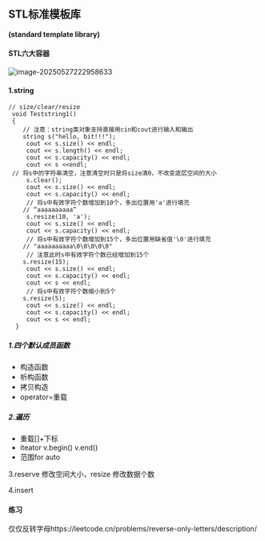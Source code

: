 ## STL标准模板库

**(standard template library)**

#### STL六大容器

![image-20250527222958633](C:\Users\LIYUFENG\AppData\Roaming\Typora\typora-user-images\image-20250527222958633.png)

#### 1.string

```
// size/clear/resize
 void Teststring1()
 {
    // 注意：string类对象支持直接用cin和cout进行输入和输出
    string s("hello, bit!!!");
     cout << s.size() << endl;
     cout << s.length() << endl;
     cout << s.capacity() << endl;
     cout << s <<endl;
 // 将s中的字符串清空，注意清空时只是将size清0，不改变底层空间的大小
     s.clear();
     cout << s.size() << endl;
     cout << s.capacity() << endl;
     // 将s中有效字符个数增加到10个，多出位置用'a'进行填充
    // “aaaaaaaaaa”
     s.resize(10, 'a');
     cout << s.size() << endl;
     cout << s.capacity() << endl;
     // 将s中有效字符个数增加到15个，多出位置用缺省值'\0'进行填充
    // "aaaaaaaaaa\0\0\0\0\0"
     // 注意此时s中有效字符个数已经增加到15个
    s.resize(15);
     cout << s.size() << endl;
     cout << s.capacity() << endl;
     cout << s << endl;
     // 将s中有效字符个数缩小到5个
    s.resize(5);
     cout << s.size() << endl;
     cout << s.capacity() << endl;
     cout << s << endl;
  }
```

##### 1.四个默认成员函数

- 构造函数
- 析构函数
- 拷贝构造
- operator=重载

##### 2.遍历

- 重载[]+下标
- iteator        v.begin()    v.end()
- 范围for       auto

3.reserve 修改空间大小，resize 修改数据个数

4.insert

#### 练习

仅仅反转字母https://leetcode.cn/problems/reverse-only-letters/description/
